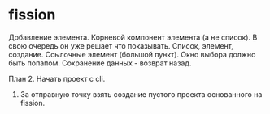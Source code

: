 # fission

Добавление элемента.
Корневой компонент элемента (а не список). В свою очередь он уже решает что показывать. Список, элемент, создание.
Ссылочные элемент (большой пункт). Окно выбора должно быть попапом.
Сохранение данных - возврат назад.

План
2. Начать проект с cli. 
   1. За отправную точку взять создание пустого проекта основанного на fission.
